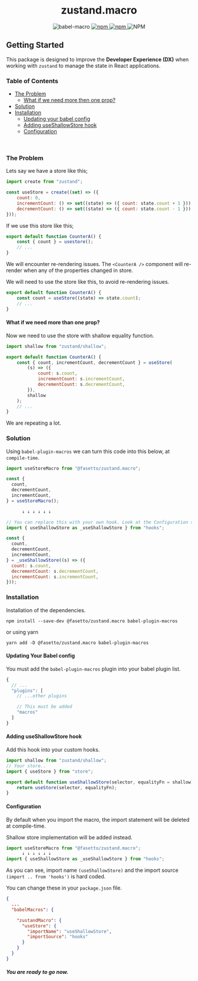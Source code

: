 <div align="center">
<h1>zustand.macro</h1>
<img alt="babel-macro" src="https://img.shields.io/badge/-babel--macro-blueviolet" />
<a href="https://www.npmjs.com/package/@fasetto/zustand.macro">
<img alt="npm" src="https://img.shields.io/npm/v/@fasetto/zustand.macro?label=%40fasetto%2Fzustand.macro" />
</a>
<a href="https://www.npmjs.com/package/@fasetto/zustand.macro">
<img alt="npm" src="https://img.shields.io/npm/dm/@fasetto/zustand.macro" />
</a>
<img alt="NPM" src="https://img.shields.io/npm/l/@fasetto/zustand.macro" />
</div>

## Getting Started

This package is designed to improve the **Developer Experience (DX)** when working with `zustand` to manage the state in React applications.

### Table of Contents

-   [The Problem](#the-problem)
    -   [What if we need more then one prop?](#what-if-we-need-more-than-one-prop)
-   [Solution](#solution)
-   [Installation](#installation)
    -   [Updating your babel config](#updating-your-babel-config)
    -   [Adding useShallowStore hook](#adding-useshallowstore-hook)
    -   [Configuration](#configuration)

<br />

### The Problem

Lets say we have a store like this;

```js
import create from "zustand";

const useStore = create((set) => ({
    count: 0,
    incrementCount: () => set((state) => ({ count: state.count + 1 })),
    decrementCount: () => set((state) => ({ count: state.count - 1 })),
}));
```

If we use this store like this;

```js
export default function CounterA() {
    const { count } = usestore();
    // ...
}
```

We will encounter re-rendering issues. The `<CounterA />` component will re-render when any of the properties changed in store.

We will need to use the store like this, to avoid re-rendering issues.

```js
export default function CounterA() {
    const count = useStore((state) => state.count);
    // ...
}
```

#### What if we need more than one prop?

Now we need to use the store with shallow equality function.

```js
import shallow from "zustand/shallow";

export default function CounterA() {
    const { count, incrementCount, decrementCount } = useStore(
        (s) => ({
            count: s.count,
            incrementCount: s.incrementCount,
            decrementCount: s.decrementCount,
        }),
        shallow
    );
    // ...
}
```

We are repeating a lot.

### Solution

Using `babel-plugin-macros` we can turn this code into this below, at `compile-time`.

```js
import useStoreMacro from "@fasetto/zustand.macro";

const {
  count,
  decrementCount,
  incrementCount,
} = useStoreMacro();

      ↓ ↓ ↓ ↓ ↓ ↓

// You can replace this with your own hook. Look at the Configuration section to learn more about it.
import { useShallowStore as _useShallowStore } from "hooks";

const {
  count,
  decrementCount,
  incrementCount,
} = _useShallowStore((s) => ({
  count: s.count,
  decrementCount: s.decrementCount,
  incrementCount: s.incrementCount,
}));
```

### Installation

Installation of the dependencies.

```term
npm install --save-dev @fasetto/zustand.macro babel-plugin-macros
```

or using yarn

```term
yarn add -D @fasetto/zustand.macro babel-plugin-macros
```

#### Updating Your Babel config

You must add the `babel-plugin-macros` plugin into your babel plugin list.

```js
{
  // ...
  "plugins": [
    // ...other plugins

    // This must be added
    "macros"
  ]
}
```

#### Adding useShallowStore hook

Add this hook into your custom hooks.

```js
import shallow from "zustand/shallow";
// Your store..
import { useStore } from "store";

export default function useShallowStore(selector, equalityFn = shallow) {
    return useStore(selector, equalityFn);
}
```

#### Configuration

By default when you import the macro, the import statement will be deleted at compile-time.

Shallow store implementation will be added instead.

```js
import useStoreMacro from "@fasetto/zustand.macro";
      ↓ ↓ ↓ ↓ ↓ ↓
import { useShallowStore as _useShallowStore } from "hooks";
```

As you can see, import name `(useShallowStore)` and the import source `(import .. from 'hooks')` is hard coded.

You can change these in your `package.json` file.

```json
{
  ...
  "babelMacros": {

    "zustandMacro": {
      "useStore": {
        "importName": "useShallowStore",
        "importSource": "hooks"
      }
    }
  }
}
```


##### You are ready to go now.
